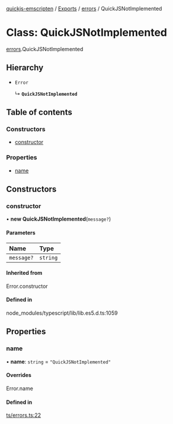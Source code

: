 [quickjs-emscripten](../README.md) / [Exports](../modules.md) / [errors](../modules/errors.md) / QuickJSNotImplemented

# Class: QuickJSNotImplemented

[errors](../modules/errors.md).QuickJSNotImplemented

## Hierarchy

- `Error`

  ↳ **`QuickJSNotImplemented`**

## Table of contents

### Constructors

- [constructor](errors.QuickJSNotImplemented.md#constructor)

### Properties

- [name](errors.QuickJSNotImplemented.md#name)

## Constructors

### constructor

• **new QuickJSNotImplemented**(`message?`)

#### Parameters

| Name | Type |
| :------ | :------ |
| `message?` | `string` |

#### Inherited from

Error.constructor

#### Defined in

node_modules/typescript/lib/lib.es5.d.ts:1059

## Properties

### name

• **name**: `string` = `"QuickJSNotImplemented"`

#### Overrides

Error.name

#### Defined in

[ts/errors.ts:22](https://github.com/yourWaifu/quickjs-emscripten/blob/main/ts/errors.ts#L22)
